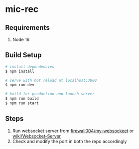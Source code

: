 # mic-rec

## Requirements

1. Node 16

## Build Setup

```bash
# install dependencies
$ npm install

# serve with hot reload at localhost:3000
$ npm run dev

# build for production and launch server
$ npm run build
$ npm run start

```

## Steps

1. Run websocket server from [firewall004/my-websockeet](https://github.com/firewall004/my-websockeet) or [wiki/Websocket-Server](https://github.com/firewall004/Mic-Rec/wiki/Websocket-Server)
2. Check and modify the port in both the repo accordingly

